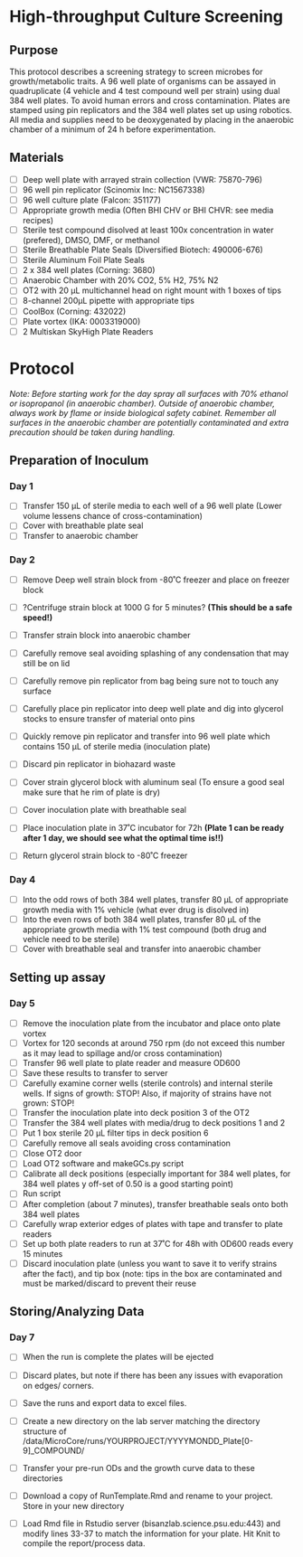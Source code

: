 # High-throughput Culture Screening


## Purpose

This protocol describes a screening strategy to screen microbes for growth/metabolic traits. A 96 well plate of organisms can be assayed in quadruplicate (4 vehicle and 4 test compound well per strain) using dual 384 well plates. To avoid human errors and cross contamination. Plates are stamped using pin replicators and the 384 well plates set up using robotics. All media and supplies need to be deoxygenated by placing in the anaerobic chamber of a minimum of 24 h before experimentation. 

## Materials
- [ ] Deep well plate with arrayed strain collection (VWR: 75870-796)
- [ ] 96 well pin replicator (Scinomix Inc: NC1567338)
- [ ] 96 well culture plate (Falcon: 351177)
- [ ] Appropriate growth media (Often BHI CHV or BHI CHVR: see media recipes)
- [ ] Sterile test compound disolved at least 100x concentration in water (prefered), DMSO, DMF, or methanol
- [ ] Sterile Breathable Plate Seals (Diversified Biotech: 490006-676)
- [ ] Sterile Aluminum Foil Plate Seals
- [ ] 2 x 384 well plates (Corning: 3680)
- [ ] Anaerobic Chamber with 20% CO2, 5% H2, 75% N2
- [ ] OT2 with 20 µL multichannel head on right mount with 1 boxes of tips
- [ ] 8-channel 200µL pipette with appropriate tips
- [ ] CoolBox (Corning: 432022)
- [ ] Plate vortex (IKA: 0003319000)
- [ ] 2 Multiskan SkyHigh Plate Readers

# Protocol

*Note: Before starting work for the day spray all surfaces with 70% ethanol or isopropanol (in anaerobic chamber). Outside of anaerobic chamber, always work by flame or inside biological safety cabinet. Remember all surfaces in the anaerobic chamber are potentially contaminated and extra precaution should be taken during handling.*

## Preparation of Inoculum

### Day 1
- [ ] Transfer 150 µL of sterile media to each well of a 96 well plate (Lower volume lessens chance of cross-contamination) 
- [ ] Cover with breathable plate seal
- [ ] Transfer to anaerobic chamber

### Day 2
- [ ] Remove Deep well strain block from -80˚C freezer and place on freezer block
- [ ] ?Centrifuge strain block at 1000 G for 5 minutes? **(This should be a safe speed!)**
- [ ] Transfer strain block into anaerobic chamber
- [ ] Carefully remove seal avoiding splashing of any condensation that may still be on lid
- [ ] Carefully remove pin replicator from bag being sure not to touch any surface
- [ ] Carefully place pin replicator into deep well plate and dig into glycerol stocks to ensure transfer of material onto pins
- [ ] Quickly remove pin replicator and transfer into 96 well plate which contains 150 µL of sterile media (inoculation plate)
- [ ] Discard pin replicator in biohazard waste
- [ ] Cover strain glycerol block with aluminum seal (To ensure a good seal make sure that he rim of plate is dry)
- [ ] Cover inoculation plate with breathable seal
- [ ] Place inoculation plate in 37˚C incubator for 72h **(Plate 1 can be ready after 1 day, we should see what the optimal time is!!)**
- [ ] Return glycerol strain block to -80˚C freezer


### Day 4
- [ ] Into the odd rows of both 384 well plates, transfer 80 µL of appropriate growth media with 1% vehicle (what ever drug is disolved in)
- [ ] Into the even rows of both 384 well plates, transfer 80 µL of the appropriate growth media with 1% test compound (both drug and vehicle need to be sterile)
- [ ] Cover with breathable seal and transfer into anaerobic chamber

## Setting up assay

### Day 5
- [ ] Remove the inoculation plate from the incubator and place onto plate vortex
- [ ] Vortex for 120 seconds at around 750 rpm (do not exceed this number as it may lead to spillage and/or cross contamination)
- [ ] Transfer 96 well plate to plate reader and measure OD600
- [ ] Save these results to transfer to server
- [ ] Carefully examine corner wells (sterile controls) and internal sterile wells. If signs of growth: STOP! Also, if majority of strains have not grown: STOP!
- [ ] Transfer the inoculation plate into deck position 3 of the OT2
- [ ] Transfer the 384 well plates with media/drug to deck positions 1 and 2
- [ ] Put 1 box sterile 20 µL filter tips in deck position 6
- [ ] Carefully remove all seals avoiding cross contamination
- [ ] Close OT2 door
- [ ] Load OT2 software and makeGCs.py script
- [ ] Calibrate all deck positions (especially important for 384 well plates, for 384 well plates y off-set of 0.50 is a good starting point)
- [ ] Run script
- [ ] After completion (about 7 minutes), transfer breathable seals onto both 384 well plates
- [ ] Carefully wrap exterior edges of plates with tape and transfer to plate readers
- [ ] Set up both plate readers to run at 37˚C for 48h with OD600 reads every 15 minutes
- [ ] Discard inoculation plate (unless you want to save it to verify strains after the fact), and tip box (note: tips in the box are contaminated and must be marked/discard to prevent their reuse

## Storing/Analyzing Data

### Day 7
- [ ] When the run is complete the plates will be ejected
- [ ] Discard plates, but note if there has been any issues with evaporation on edges/ corners.
- [ ] Save the runs and export data to excel files.
- [ ] Create a new directory on the lab server matching the directory structure of /data/MicroCore/runs/YOURPROJECT/YYYYMONDD_Plate[0-9]_COMPOUND/
- [ ] Transfer your pre-run ODs and the growth curve data to these directories
- [ ] Download a copy of RunTemplate.Rmd and rename to your project. Store in your new directory
- [ ] Load Rmd file in Rstudio server (bisanzlab.science.psu.edu:443) and modify lines 33-37 to match the information for your plate. Hit Knit to compile the report/process data.

